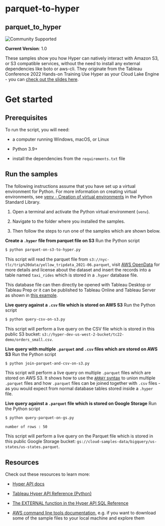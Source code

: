# parquet-to-hyper
## __parquet_to_hyper__

![Community Supported](https://img.shields.io/badge/Support%20Level-Community%20Supported-53bd92.svg)

__Current Version__: 1.0

These samples show you how Hyper can natively interact with Amazon S3, or S3 compatible services, without the need to install any external dependencies like boto or aws-cli.
They originate from the Tableau Conference 2022 Hands-on Training Use Hyper as your Cloud Lake Engine - you can [check out the slides here](https://mkt.tableau.com/tc22/sessions/live/428-HOT-D1_Hands-onUseTheHyperAPI.pdf).

# Get started

## __Prerequisites__

To run the script, you will need:

- a computer running Windows, macOS, or Linux

- Python 3.9+

- install the dependencies from the `requirements.txt` file

## Run the samples

The following instructions assume that you have set up a virtual environment for Python. For more information on
creating virtual environments, see [venv - Creation of virtual environments](https://docs.python.org/3/library/venv.html)
in the Python Standard Library.

1. Open a terminal and activate the Python virtual environment (`venv`).

1. Navigate to the folder where you installed the samples.

1. Then follow the steps to run one of the samples which are shown below.

**Create a `.hyper` file from parquet file on S3**
Run the Python script
```bash
$ python parquet-on-s3-to-hyper.py
```

This script will read the parquet file from `s3://nyc-tlc/trip%20data/yellow_tripdata_2021-06.parquet`, visit [AWS OpenData](https://registry.opendata.aws/nyc-tlc-trip-records-pds/) for more details and license about the dataset and insert the records into a table named `taxi_rides` which is stored in a `.hyper` database file.

This database file can then directly be opened with Tableau Desktop or Tableau Prep or it can be published to Tableau Online and Tableau Server as shown in [this example](https://github.com/tableau/hyper-api-samples/tree/main/Community-Supported/publish-hyper).

**Live query against a `.csv` file which is stored on AWS S3**
Run the Python script

```bash
$ python query-csv-on-s3.py
```

This script will perform a live query on the CSV file which is stored in this public S3 bucket: `s3://hyper-dev-us-west-2-bucket/tc22-demo/orders_small.csv`.

**Live query with multiple `.parquet` and `.csv` files which are stored on AWS S3**
Run the Python script

```bash
$ python join-parquet-and-csv-on-s3.py
```

This script will perform a live query on multiple `.parquet` files which are stored on AWS S3. It shows how to use the [`ARRAY` syntax](https://help.tableau.com/current/api/hyper_api/en-us/reference/sql/functions-srf.html#FUNCTIONS-SRF-EXTERNAL) to union multiple `.parquet` files and how `.parquet` files can be joined together with `.csv` files - as you would expect from normal database tables stored inside a `.hyper` file.

**Live query against a `.parquet` file which is stored on Google Storage**
Run the Python script

```bash
$ python query-parquet-on-gs.py 
```
	number of rows : 50

This script will perform a live query on the Parquet file which is stored in this public Google Storage bucket: `gs://cloud-samples-data/bigquery/us-states/us-states.parquet`.

## __Resources__
Check out these resources to learn more:

- [Hyper API docs](https://help.tableau.com/current/api/hyper_api/en-us/index.html)

- [Tableau Hyper API Reference (Python)](https://help.tableau.com/current/api/hyper_api/en-us/reference/py/index.html)

- [The EXTERNAL function in the Hyper API SQL Reference](https://help.tableau.com/current/api/hyper_api/en-us/reference/sql/functions-srf.html#FUNCTIONS-SRF-EXTERNAL)

- [AWS command line tools documentation](https://docs.aws.amazon.com/cli/latest/reference/s3/cp.html), e.g. if you want to download some of the sample files to your local machine and explore them